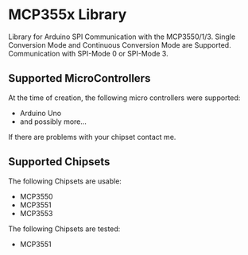 # MCP355x Library
Library for Arduino SPI Communication with the MCP3550/1/3. Single Conversion Mode and Continuous Conversion Mode are Supported. Communication with SPI-Mode 0 or SPI-Mode 3.

## Supported MicroControllers
At the time of creation, the following micro controllers were supported:
 * Arduino Uno 
 * and possibly more...
 
If there are problems with your chipset contact me.

## Supported Chipsets
The following Chipsets are usable:
 * MCP3550
 * MCP3551
 * MCP3553
 

The following Chipsets are tested:
 * MCP3551